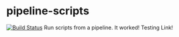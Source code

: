 # pipeline-scripts
[![Build Status](http://13.51.3.11:8080/buildStatus/icon?job=fibonacci-github-webhook)](http://13.51.3.11:8080/me/my-views/view/all/job/fibonacci-github-webhook/)
Run scripts from a pipeline.
It worked!
Testing Link!
